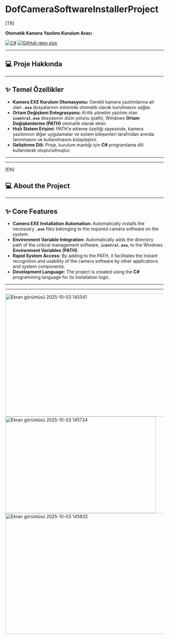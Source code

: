 # DofCameraSoftwareInstallerProject

[TR]

**Otomatik Kamera Yazılımı Kurulum Aracı**

[![C#](https://img.shields.io/badge/Language-C%23-blue.svg)](https://docs.microsoft.com/en-us/dotnet/csharp/)
[![GitHub repo size](https://img.shields.io/github/repo-size/abdullahhaktan/DofCameraSoftwareInstallerProject)](https://github.com/abdullahhaktan/DofCameraSoftwareInstallerProject)

---

## 💻 Proje Hakkında

---

## ✨ Temel Özellikler

* **Kamera EXE Kurulum Otomasyonu:** Gerekli kamera yazılımlarına ait olan **`.exe`** dosyalarının sistemde otomatik olarak kurulmasını sağlar.
* **Ortam Değişkeni Entegrasyonu:** Kritik yönetim yazılımı olan **`icentral.exe`** dosyasının dizin yolunu (path), Windows **Ortam Değişkenlerine (PATH)** otomatik olarak ekler.
* **Hızlı Sistem Erişimi:** PATH'e ekleme özelliği sayesinde, kamera yazılımının diğer uygulamalar ve sistem bileşenleri tarafından anında tanınmasını ve kullanılmasını kolaylaştırır.
* **Geliştirme Dili:** Proje, kurulum mantığı için **C#** programlama dili kullanılarak oluşturulmuştur.

---
---

[EN]

## 💻 About the Project

---

## ✨ Core Features

* **Camera EXE Installation Automation:** Automatically installs the necessary **`.exe`** files belonging to the required camera software on the system.
* **Environment Variable Integration:** Automatically adds the directory path of the critical management software, **`icentral.exe`**, to the Windows **Environment Variables (PATH)**.
* **Rapid System Access:** By adding to the PATH, it facilitates the instant recognition and usability of the camera software by other applications and system components.
* **Development Language:** The project is created using the **C#** programming language for its installation logic.

---
---

<img width="920" height="389" alt="Ekran görüntüsü 2025-10-03 145541" src="https://github.com/user-attachments/assets/b69d47bf-6461-4bd9-8468-93de506cb66a" />

<img width="479" height="306" alt="Ekran görüntüsü 2025-10-03 145724" src="https://github.com/user-attachments/assets/60bd167c-d626-4b0f-899e-f1adc1b09f15" />

<img width="722" height="383" alt="Ekran görüntüsü 2025-10-03 145632" src="https://github.com/user-attachments/assets/e863ff5a-b687-4390-973c-e428489efd8a" />
